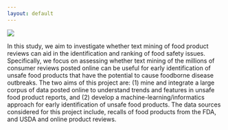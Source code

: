 ```yaml
---
layout: default
---
```


<a href="http://escience.washington.edu/dssg/">
<img src="{{ site.url }}{{ site.baseurl }}/assets/images/dssg.png">
</a>

In this study, we aim to investigate whether text mining of food product reviews
can aid in the identification and ranking of food safety issues. Specifically,
we focus on assessing whether text mining of the millions of consumer reviews
posted online can be useful for early identification of unsafe food products
that have the potential to cause foodborne disease outbreaks. The two aims of
this project are: (1) mine and integrate a large corpus of data posted online to
understand trends and features in unsafe food product reports, and (2) develop a
machine-learning/informatics approach for early identification of unsafe food
products. The data sources considered for this project include, recalls of food
products from the FDA, and USDA and online product reviews.
